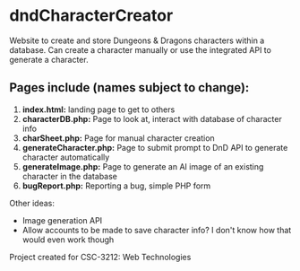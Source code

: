 # dndCharacterCreator
Website to create and store Dungeons &amp; Dragons characters within a database. Can create a character manually or use the integrated API to generate a character.

## Pages include (names subject to change):
1. <strong>index.html:</strong> landing page to get to others
2. <strong>characterDB.php:</strong> Page to look at, interact with database of character info
3. <strong>charSheet.php:</strong> Page for manual character creation
4. <strong>generateCharacter.php:</strong> Page to submit prompt to DnD API to generate character automatically
5. <strong>generateImage.php:</strong> Page to generate an AI image of an existing character in the database
6. <strong>bugReport.php:</strong> Reporting a bug, simple PHP form

Other ideas:
- Image generation API
- Allow accounts to be made to save character info? I don't know how that would even work though

Project created for CSC-3212: Web Technologies

